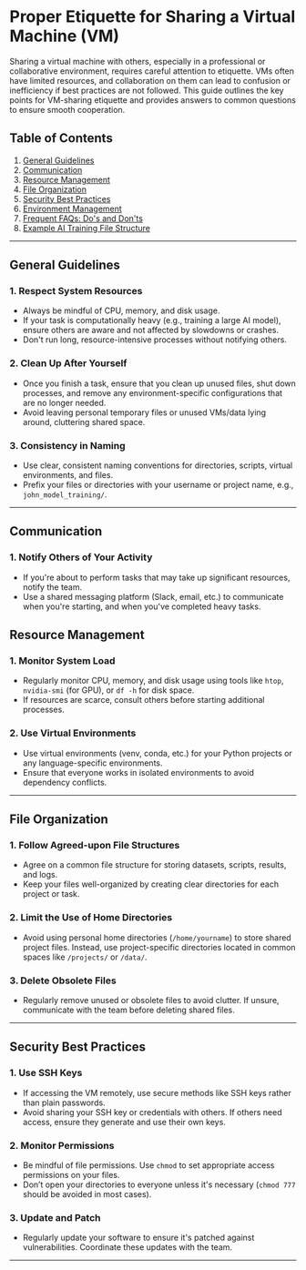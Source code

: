 
# Proper Etiquette for Sharing a Virtual Machine (VM)

Sharing a virtual machine with others, especially in a professional or collaborative environment, requires careful attention to etiquette. VMs often have limited resources, and collaboration on them can lead to confusion or inefficiency if best practices are not followed. This guide outlines the key points for VM-sharing etiquette and provides answers to common questions to ensure smooth cooperation.

## Table of Contents

1. [General Guidelines](#general-guidelines)
2. [Communication](#communication)
3. [Resource Management](#resource-management)
4. [File Organization](#file-organization)
5. [Security Best Practices](#security-best-practices)
6. [Environment Management](#environment-management)
7. [Frequent FAQs: Do's and Don'ts](#frequent-faqs-dos-and-donts)
8. [Example AI Training File Structure](#example-ai-training-file-structure)

---

## General Guidelines

### 1. Respect System Resources
- Always be mindful of CPU, memory, and disk usage.
- If your task is computationally heavy (e.g., training a large AI model), ensure others are aware and not affected by slowdowns or crashes.
- Don't run long, resource-intensive processes without notifying others.

### 2. Clean Up After Yourself
- Once you finish a task, ensure that you clean up unused files, shut down processes, and remove any environment-specific configurations that are no longer needed.
- Avoid leaving personal temporary files or unused VMs/data lying around, cluttering shared space.

### 3. Consistency in Naming
- Use clear, consistent naming conventions for directories, scripts, virtual environments, and files.
- Prefix your files or directories with your username or project name, e.g., `john_model_training/`.

---

## Communication

### 1. Notify Others of Your Activity
- If you're about to perform tasks that may take up significant resources, notify the team.
- Use a shared messaging platform (Slack, email, etc.) to communicate when you're starting, and when you've completed heavy tasks.

## Resource Management

### 1. Monitor System Load
- Regularly monitor CPU, memory, and disk usage using tools like `htop`, `nvidia-smi` (for GPU), or `df -h` for disk space.
- If resources are scarce, consult others before starting additional processes.

### 2. Use Virtual Environments
- Use virtual environments (venv, conda, etc.) for your Python projects or any language-specific environments.
- Ensure that everyone works in isolated environments to avoid dependency conflicts.

---

## File Organization

### 1. Follow Agreed-upon File Structures
- Agree on a common file structure for storing datasets, scripts, results, and logs.
- Keep your files well-organized by creating clear directories for each project or task.

### 2. Limit the Use of Home Directories
- Avoid using personal home directories (`/home/yourname`) to store shared project files. Instead, use project-specific directories located in common spaces like `/projects/` or `/data/`.

### 3. Delete Obsolete Files
- Regularly remove unused or obsolete files to avoid clutter. If unsure, communicate with the team before deleting shared files.

---
## Security Best Practices

### 1. Use SSH Keys
- If accessing the VM remotely, use secure methods like SSH keys rather than plain passwords.
- Avoid sharing your SSH key or credentials with others. If others need access, ensure they generate and use their own keys.

### 2. Monitor Permissions
- Be mindful of file permissions. Use `chmod` to set appropriate access permissions on your files.
- Don’t open your directories to everyone unless it's necessary (`chmod 777` should be avoided in most cases).

### 3. Update and Patch
- Regularly update your software to ensure it's patched against vulnerabilities. Coordinate these updates with the team.

---

